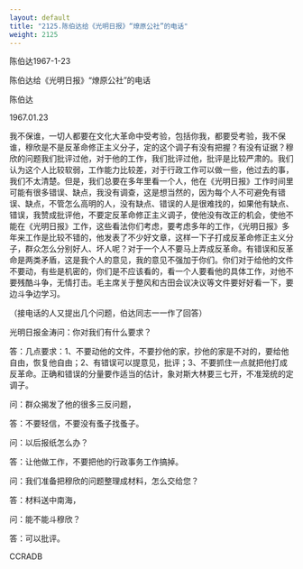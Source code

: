 ```yaml
---
layout: default
title: "2125.陈伯达给《光明日报》“燎原公社”的电话"
weight: 2125
---
```


陈伯达1967-1-23

陈伯达给《光明日报》“燎原公社”的电话

陈伯达

1967.01.23

我不保谁，一切人都要在文化大革命中受考验，包括你我，都要受考验，我不保谁，穆欣是不是反革命修正主义分子，定的这个调子有没有把握？有没有证据？穆欣的问题我们批评过他，对于他的工作，我们批评过他，批评是比较严肃的。我们认为这个人比较软弱，工作能力比较差，对于行政工作可以做一些，他过去的事，我们不太清楚。但是，我们总要在多年里看一个人，他在《光明日报》工作时间里可能有很多错误、缺点，我没有调查，这是想当然的，因为每个人不可避免有错误、缺点，不管怎么高明的人，没有缺点、错误的人是很难找的，如果他有缺点、错误，我赞成批评他，不要定反革命修正主义调子，使他没有改正的机会，使他不能在《光明日报》工作，这些看法你们考虑，要考虑多年的工作，《光明日报》多年来工作是比较不错的，他发表了不少好文章，这样一下子打成反革命修正主义分子，群众怎么分别好人、坏人呢？对于一个人不要马上弄成反革命。有错误和反革命是两类矛盾，这是我个人的意见，我的意见不强加于你们。你们对于给他的文件不要动，有些是机密的，你们是不应该看的，看一个人要看他的具体工作，对他不要残酷斗争，无情打击。毛主席关于整风和古田会议决议等文件要好好看一下，要边斗争边学习。

（接电话的人又提出几个问题，伯达同志一一作了回答）

光明日报金涛问：你对我们有什么要求？

答：几点要求：1、不要动他的文件，不要抄他的家，抄他的家是不对的，要给他自由，恢复他自由；2、有错误可以提意见，批评；3、不要抓住一点就把他打成反革命。正确和错误的分量要作适当的估计，象对斯大林要三七开，不准笼统的定调子。

问：群众揭发了他的很多三反问题，

答：不要轻信，不要没有蚤子找蚤子。

问：以后报纸怎么办？

答：让他做工作，不要把他的行政事务工作搞掉。

问：我们准备把穆欣的问题整理成材料，怎么交给您？

答：材料送中南海，

问：能不能斗穆欣？

答：可以批评。

CCRADB

